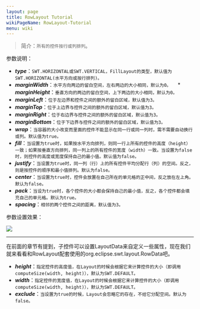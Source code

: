 ```yaml
---
layout: page
title: RowLayout Tutorial
wikiPageName: RowLayout-Tutorial
menu: wiki
---
```


> 简介：`所有的控件按行或列排列`。

参数说明：
  * _**type**_：`SWT.HORIZONTAL或SWT.VERTICAL，FillLayout的类型，默认值为SWT.HORIZONTAL(水平方向或按行排列)。`
  * _**marginWidth**_：`水平方向两边的留白空间，左右两边的大小相同，默认为0。`
　* _**marginHeight**_：`垂直方向的两边的留白空间，上下两边的大小相同，默认为0。`
  * _**marginLeft**_：`位于左边界和控件之间的额外的留白区域，默认值为3。`
  * _**marginTop**_：`位于上边界与控件之间的额外的留白区域，默认值为3。`
  * _**marginRight**_：`位于右边界与控件之间的额外的留白区域，默认值为3。`
  * _**marginBottom**_：`位于下边界与控件之间的额外的留白区域，默认值为3。`
  * _**wrap**_：`当容器的大小改变而里面的控件不能显示在同一行或同一列时，需不需要自动换行或列。默认值为true。`
  * _**fill**_：`当设置为true时，如果按水平方向排列，则同一行上所有的控件的高度（height）一致；如果按垂直方向排列，同一列上的所有控件的宽度（width）一致。当设置为false时，则控件的高度或宽度保持自己的最小值。默认值为false。`
  * _**justify**_：`当设置为true时，同一列（行）上的所有控件平均分配行（列）的空间。反之，则是按控件的顺序和最小值排列。默认为false。`
  * _**center**_：`当设置为true时，控件会放置在自己所在的单元格的正中间，反之放在左上角。默认为false。`
  * _**pack**_：`当设为true时，各个控件的大小都会保持自己的最小值，反之，各个控件都会填充自己的单元格。默认为true。`
  * _**spacing**_：`相邻的两个控件之间的距离，默认值为3。`

参数设置效果：

![]({{site.baseurl}}/wiki/images/image_swt_rowlayout.gif)

***
在前面的章节有提到，子控件可以设置LayoutData来自定义一些属性，现在我们就来看看和RowLayout配套使用的org.eclipse.swt.layout.RowData吧。
  * _**height**_：`指定控件的高度值，在Layout的时候会根据它来计算控件的大小（即调用computeSize(width, height)），默认为SWT.DEFAULT。`
  * _**width**_：`指定控件的宽度值，在Layout的时候会根据它来计算控件的大小（即调用computeSize(width, height)），默认为SWT.DEFAULT。`
  * _**exclude**_：`当设置为true的时候，Layout会忽略它的存在，不给它分配空间。默认为false。`
